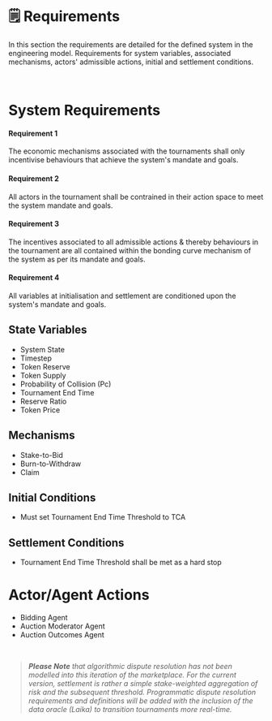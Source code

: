 # 🗒️ Requirements

In this section the requirements are detailed for the defined system in the engineering model. Requirements for system variables, associated mechanisms, actors' admissible actions, initial and settlement conditions.

</br>

# System Requirements

#### Requirement 1
The economic mechanisms associated with the tournaments shall only incentivise behaviours that achieve the system's mandate and goals.

#### Requirement 2
All actors in the tournament shall be contrained in their action space to meet the system mandate and goals.

#### Requirement 3
The incentives associated to all admissible actions & thereby behaviours in the tournament are all contained within the bonding curve mechanism of the system as per its mandate and goals.

#### Requirement 4
All variables at initialisation and settlement are conditioned upon the system's mandate and goals.


## State Variables

* System State
* Timestep
* Token Reserve
* Token Supply
* Probability of Collision (Pc)
* Tournament End Time
* Reserve Ratio
* Token Price


## Mechanisms

* Stake-to-Bid
* Burn-to-Withdraw
* Claim

## Initial Conditions

* Must set Tournament End Time Threshold to TCA


## Settlement Conditions

* Tournament End Time Threshold shall be met as a hard stop


# Actor/Agent Actions

* Bidding Agent
* Auction Moderator Agent
* Auction Outcomes Agent



</br>

> _**Please Note** that algorithmic dispute resolution has not been modelled into this iteration of the marketplace. For the current version, settlement is rather a simple stake-weighted aggregation of risk and the subsequent threshold. Programmatic dispute resolution requirements and definitions will be added with the inclusion of the data oracle (Laika) to transition tournaments more real-time._